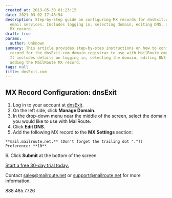 ```yaml
---
created_at: 2013-05-30 01:23:15
date: 2021-03-02 17:48:54
description: Step-by-step guide on configuring MX records for dnsExit.com to use MailRoute
  email services. Includes logging in, selecting domain, editing DNS, and adding MailRoute
  MX record.
draft: true
params:
  author: Unknown
summary: This article provides step-by-step instructions on how to configure the MX
  record for the dnsExit.com domain registrar to use with MailRoute email services.
  It includes details on logging in, selecting the domain, editing DNS settings, and
  adding the MailRoute MX record.
tags: null
title: dnsExit.com
---
```



## MX Record Configuration: dnsExit

  1. Log in to your account at [dnsExit](http://www.dnsexit.com/).
  2. On the left side, click **Manage Domain**.
  3. In the drop-down menu near the middle of the screen, select the domain you would like to use with MailRoute.
  4. Click **Edit DNS**.
  5. Add the following MX record to the **MX Settings** section:

    
    
    **mail.mailroute.net.** (Don't forget the trailing dot "."!)
    Preference: **10**

6\. Click **Submit** at the bottom of the screen.

[Start a free 30-day trial today.](http://mailroute.net/signup.html)

Contact [sales@mailroute.net](mailto:sales@mailroute.net) or
[support@mailroute.net](mailto:support@mailroute.net) for more information.

888.485.7726

